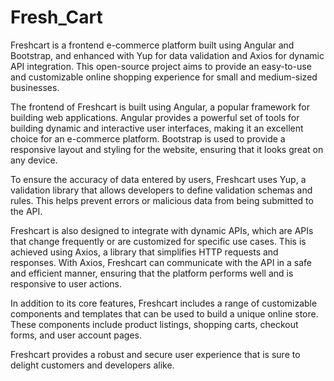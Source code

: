# Fresh_Cart
Freshcart is a frontend e-commerce platform built using Angular and Bootstrap, and enhanced with Yup for data validation and Axios for dynamic API integration. This open-source project aims to provide an easy-to-use and customizable online shopping experience for small and medium-sized businesses.

The frontend of Freshcart is built using Angular, a popular framework for building web applications. Angular provides a powerful set of tools for building dynamic and interactive user interfaces, making it an excellent choice for an e-commerce platform. Bootstrap is used to provide a responsive layout and styling for the website, ensuring that it looks great on any device.

To ensure the accuracy of data entered by users, Freshcart uses Yup, a validation library that allows developers to define validation schemas and rules. This helps prevent errors or malicious data from being submitted to the API.

Freshcart is also designed to integrate with dynamic APIs, which are APIs that change frequently or are customized for specific use cases. This is achieved using Axios, a library that simplifies HTTP requests and responses. With Axios, Freshcart can communicate with the API in a safe and efficient manner, ensuring that the platform performs well and is responsive to user actions.

In addition to its core features, Freshcart includes a range of customizable components and templates that can be used to build a unique online store. These components include product listings, shopping carts, checkout forms, and user account pages.

Freshcart provides a robust and secure user experience that is sure to delight customers and developers alike.
